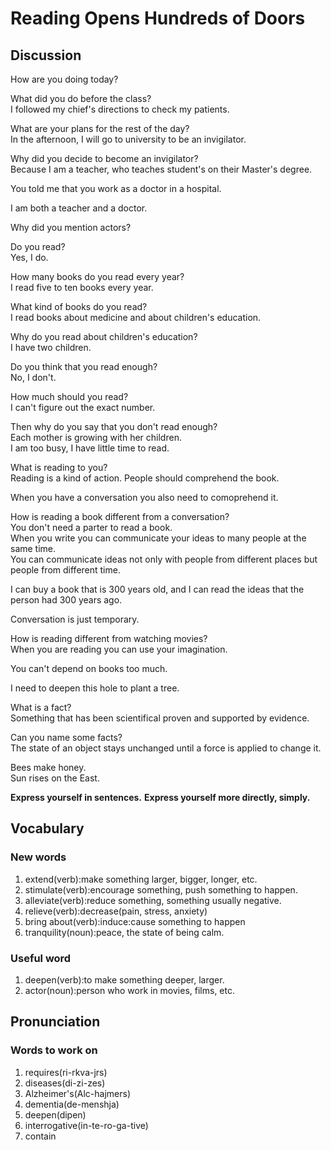# Reading Opens Hundreds of Doors
## Discussion
How are you doing today?  

What did you do before the class?  
I followed my chief's directions to check my patients.  

What are your plans for the rest of the day?  
In the afternoon, I will go to university to be an invigilator.  

Why did you decide to become an invigilator?  
Because I am a teacher, who teaches student's on their Master's degree.  


You told me that you work as a doctor in a hospital.  

I am both a teacher and a doctor.  

Why did you mention actors?  

Do you read?  
Yes, I do.
  
How many books do you read every year?  
I read five to ten books every year.  

What kind of books do you read?  
I read books about medicine and about children's education.  

Why do you read about children's education?  
I have two children.  

Do you think that you read enough?  
No, I don't.  

How much should you read?  
I can't figure out the exact number.  

Then why do you say that you don't read enough?  
Each mother is growing with her children.  
I am too busy, I have little time to read.  

What is reading to you?  
Reading is a kind of action. People should comprehend the book.  

When you have a conversation you also need to comoprehend it.  

How is reading a book different from a conversation?  
You don't need a parter to read a book.  
When you write you can communicate your ideas to many people at the same time.  
You can communicate ideas not only with people from different places but people from different time.  

I can buy a book that is 300 years old, and I can read the ideas that the person had 300 years ago.  

Conversation is just temporary.  

How is reading different from watching movies?  
When you are reading you can use your imagination.  

You can't depend on books too much.  

I need to deepen this hole to plant a tree.  

What is a fact?  
Something that has been scientifical proven and supported by evidence.  

Can you name some facts?  
The state of an object stays unchanged until a force is applied to change it.  

Bees make honey.  
Sun rises on the East.  

**Express yourself in sentences.**
**Express yourself more directly, simply.**  


## Vocabulary
### New words
1. extend(verb):make something larger, bigger, longer, etc.
1. stimulate(verb):encourage something, push something to happen.
1. alleviate(verb):reduce something, something usually negative.
1. relieve(verb):decrease(pain, stress, anxiety)
1. bring about(verb):induce:cause something to happen
1. tranquility(noun):peace, the state of being calm.

### Useful word
1. deepen(verb):to make something deeper, larger.
1. actor(noun):person who work in movies, films, etc.  

## Pronunciation
### Words to work on
1. requires(ri-rkva-jrs)
1. diseases(di-zi-zes)
1. Alzheimer's(Alc-hajmers)
1. dementia(de-menshja)
1. deepen(dipen)
1. interrogative(in-te-ro-ga-tive)
1. contain

